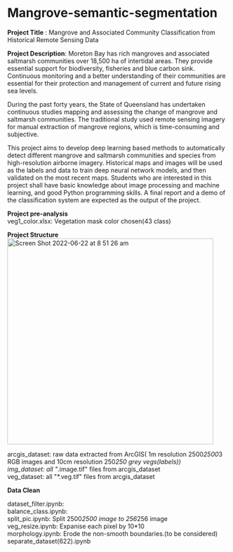 # Mangrove-semantic-segmentation
 
**Project Title** : Mangrove and Associated Community Classification from Historical Remote Sensing Data

**Project Description**: Moreton Bay has rich mangroves and associated saltmarsh communities over 18,500 ha of intertidal areas. They provide essential support for biodiversity, fisheries and blue carbon sink. Continuous monitoring and a better understanding of their communities are essential for their protection and management of current and future rising sea levels. 

During the past forty years, the State of Queensland has undertaken continuous studies mapping and assessing the change of mangrove and saltmarsh communities. The traditional study used remote sensing imagery for manual extraction of mangrove regions, which is time-consuming and subjective. 

This project aims to develop deep learning based methods to automatically detect different mangrove and saltmarsh communities and species from high-resolution airborne imagery. Historical maps and images will be used as the labels and data to train deep neural network models, and then validated on the most recent maps. Students who are interested in this project shall have basic knowledge about image processing and machine learning, and good Python programming skills. A final report and a demo of the classification system are expected as the output of the project.

**Project pre-analysis**</br>
veg1_color.xlsx: Vegetation mask color chosen(43 class)

**Project Structure**</br>
<img width="469" alt="Screen Shot 2022-06-22 at 8 51 26 am" src="https://user-images.githubusercontent.com/70581958/174909665-6fe13945-99aa-46cb-8aaf-bdf7d905f5cc.png">

arcgis_dataset: raw data extracted from ArcGIS( 1m resolution 2500*2500*3 RGB images and 10cm resolution 250*250 grey vegs(labels))</br>
img_dataset: all "*.image.tif" files from arcgis_dataset</br>
veg_dataset: all "*.veg.tif" files from arcgis_dataset</br>

**Data Clean**

dataset_filter.ipynb:  </br>
balance_class.ipynb:</br>
split_pic.ipynb: Split 2500*2500 image to 256*256 image</br>
veg_resize.ipynb: Expanise each pixel by 10*10</br>
morphology.ipynb: Erode the non-smooth boundaries.(to be considered)</br>
separate_dataset(622).ipynb</br>
